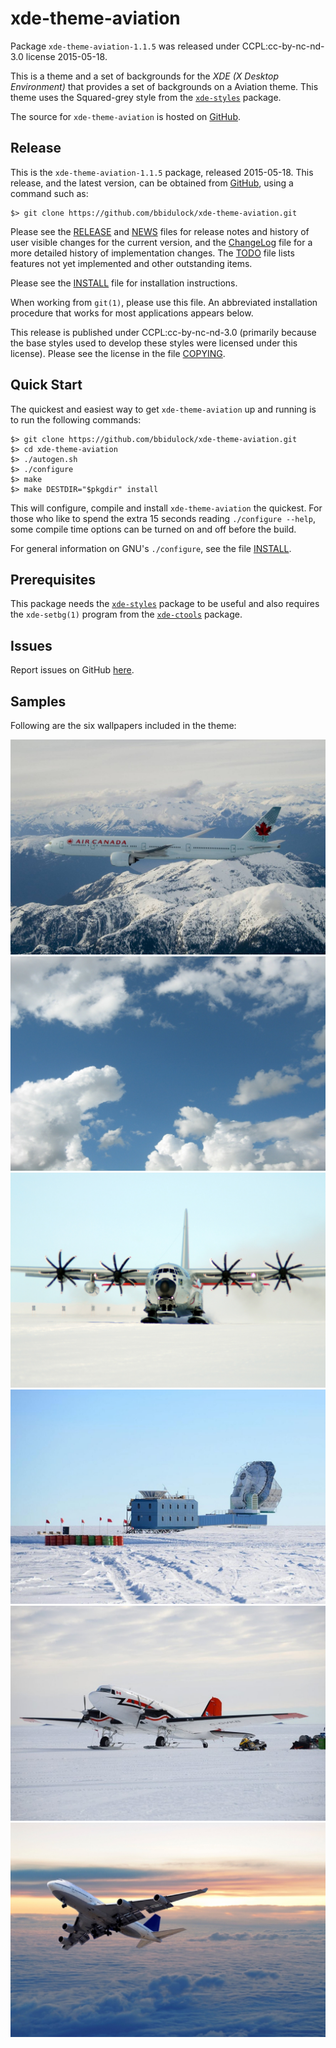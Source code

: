 [xde-theme-aviation -- read me first file.  2015-05-18]: #

xde-theme-aviation
===============

Package `xde-theme-aviation-1.1.5` was released under CCPL:cc-by-nc-nd-3.0
license 2015-05-18.

This is a theme and a set of backgrounds for the _XDE (X Desktop
Environment)_ that provides a set of backgrounds on
a Aviation theme.
This theme uses the Squared-grey style from the [`xde-styles`][11]
package.

The source for `xde-theme-aviation` is hosted on [GitHub][1].


Release
-------

This is the `xde-theme-aviation-1.1.5` package, released 2015-05-18.
This release, and the latest version, can be obtained from [GitHub][1],
using a command such as:

    $> git clone https://github.com/bbidulock/xde-theme-aviation.git

Please see the [RELEASE][3] and [NEWS][4] files for release notes and
history of user visible changes for the current version, and the
[ChangeLog][5] file for a more detailed history of implementation
changes.  The [TODO][6] file lists features not yet implemented and
other outstanding items.

Please see the [INSTALL][8] file for installation instructions.

When working from `git(1)`, please use this file.  An abbreviated
installation procedure that works for most applications appears below.

This release is published under CCPL:cc-by-nc-nd-3.0 (primarily because
the base styles used to develop these styles were licensed under this
license).
Please see the license in the file [COPYING][10].


Quick Start
-----------

The quickest and easiest way to get `xde-theme-aviation` up and
running is to run the following commands:

    $> git clone https://github.com/bbidulock/xde-theme-aviation.git
    $> cd xde-theme-aviation
    $> ./autogen.sh
    $> ./configure
    $> make
    $> make DESTDIR="$pkgdir" install

This will configure, compile and install `xde-theme-aviation` the
quickest.  For those who like to spend the extra 15 seconds reading
`./configure --help`, some compile time options can be turned on and off
before the build.

For general information on GNU's `./configure`, see the file
[INSTALL][8].


Prerequisites
-------------

This package needs the [`xde-styles`][11] package to be useful and also
requires the `xde-setbg(1)` program from the [`xde-ctools`][12] package.


Issues
------

Report issues on GitHub [here][2].


Samples
-------

Following are the six wallpapers included in the theme:

![aircanada_mountains.jpg](images/aircanada_mountains.jpg "Wallpaper #1")
![clouds.jpg](images/clouds.jpg "Wallpaper #2")
![greenland.jpg](images/greenland.jpg "Wallpaper #3")
![groundstation.jpg](images/groundstation.jpg "Wallpaper #4")
![skis.jpg](images/skis.jpg "Wallpaper #5")
![soaring.jpg](images/soaring.jpg "Wallpaper #6")



[1]: https://github.com/bbidulock/xde-theme-aviation
[2]: https://github.com/bbidulock/xde-theme-aviation/issues
[3]: https://github.com/bbidulock/xde-theme-aviation/blob/master/RELEASE
[4]: https://github.com/bbidulock/xde-theme-aviation/blob/master/NEWS
[5]: https://github.com/bbidulock/xde-theme-aviation/blob/master/ChangeLog
[6]: https://github.com/bbidulock/xde-theme-aviation/blob/master/TODO
[7]: https://github.com/bbidulock/xde-theme-aviation/blob/master/COMPLIANCE
[8]: https://github.com/bbidulock/xde-theme-aviation/blob/master/INSTALL
[9]: https://github.com/bbidulock/xde-theme-aviation/blob/master/LICENSE
[10]: https://github.com/bbidulock/xde-theme-aviation/blob/master/COPYING
[11]: https://github.com/bbidulock/xde-styles
[12]: https://github.com/bbidulock/xde-ctools

[ vim: set ft=markdown sw=4 tw=72 nocin nosi fo+=tcqlorn spell: ]: #
